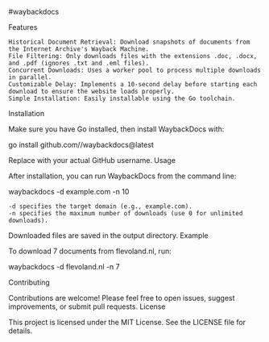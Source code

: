 #waybackdocs

Features

    Historical Document Retrieval: Download snapshots of documents from the Internet Archive's Wayback Machine.
    File Filtering: Only downloads files with the extensions .doc, .docx, and .pdf (ignores .txt and .eml files).
    Concurrent Downloads: Uses a worker pool to process multiple downloads in parallel.
    Customizable Delay: Implements a 10-second delay before starting each download to ensure the website loads properly.
    Simple Installation: Easily installable using the Go toolchain.

Installation

Make sure you have Go installed, then install WaybackDocs with:

go install github.com/<your-username>/waybackdocs@latest

Replace <your-username> with your actual GitHub username.
Usage

After installation, you can run WaybackDocs from the command line:

waybackdocs -d example.com -n 10

    -d specifies the target domain (e.g., example.com).
    -n specifies the maximum number of downloads (use 0 for unlimited downloads).

Downloaded files are saved in the output directory.
Example

To download 7 documents from flevoland.nl, run:

waybackdocs -d flevoland.nl -n 7

Contributing

Contributions are welcome! Please feel free to open issues, suggest improvements, or submit pull requests.
License

This project is licensed under the MIT License. See the LICENSE file for details.
